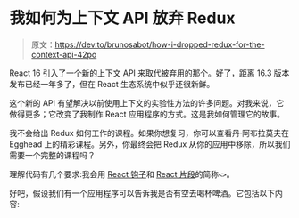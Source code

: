 # 我如何为上下文 API 放弃 Redux

> 原文：<https://dev.to/brunosabot/how-i-dropped-redux-for-the-context-api-42po>

React 16 引入了一个新的上下文 API 来取代被弃用的那个。好了，距离 16.3 版本发布已经一年多了，但在 React 生态系统中似乎还很新鲜。

这个新的 API 有望解决以前使用上下文的实验性方法的许多问题。对我来说，它做得更多；它改变了我制作 React 应用程序的方式。这是我如何管理它的故事。

我不会给出 Redux 如何工作的课程。如果你想复习，你可以查看丹·阿布拉莫夫在 Egghead 上的精彩课程。另外，你最终会把 Redux 从你的应用中移除，所以我们需要一个完整的课程吗？

理解代码有几个要求:我会用 [React 钩子](https://en.reactjs.org/docs/hooks-intro.html)和 [React 片段](https://en.reactjs.org/docs/fragments.html)的简称`<>`。

好吧，假设我们有一个应用程序可以告诉我是否有空去喝杯啤酒。它包括以下内容: